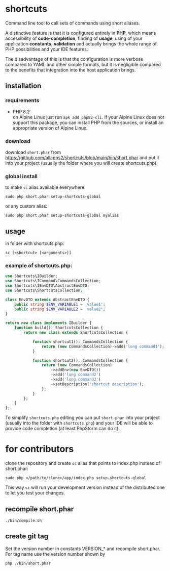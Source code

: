 # shortcuts

Command line tool to call sets of commands using short aliases.

A distinctive feature is that it is configured entirely in **PHP**, which means
accessibility of **code-completion**, finding of **usage**, using of your application **constants**, **validation** and actually brings
the whole range of PHP possibilities and your IDE features.

The disadvantage of this is that the configuration is more verbose compared to YAML and
other simple formats, but it is negligible compared to the benefits that integration
into the host application brings.

## installation

### requirements

- PHP 8.2\
  on Alpine Linux just run `apk add php82-cli`. If your Alpine Linux does
  not support this package, you can install PHP from the sources, or install an
  appropriate version of Alpine Linux.

### download

download `short.phar` from https://github.com/allapps2/shortcuts/blob/main/bin/short.phar
and put it into your project (usually the folder where you will create shortcuts.php).

### global install

to make `sc` alias available everywhere:

`sudo php short.phar setup-shortcuts-global`

or any custom alias:

`sudo php short.phar setup-shortcuts-global myalias`

## usage

in folder with shortcuts.php:

`sc [<shortcut> [<arguments>]]`

### example of shortcuts.php:

```php
use Shortcuts\IBuilder;
use Shortcuts\ICommand\CommandsCollection;
use Shortcuts\IEnvDTO\AbstractEnvDTO;
use Shortcuts\ShortcutsCollection;

class EnvDTO extends AbstractEnvDTO {
    public string $ENV_VARIABLE1 = 'value1';
    public string $ENV_VARIABLE2 = 'value2';
}

return new class implements IBuilder {
    function build(): ShortcutsCollection {
        return new class extends ShortcutsCollection {

            function shortcut1(): CommandsCollection {
                return (new CommandsCollection)->add('long command1');
            }

            function shortcut2(): CommandsCollection {
                return (new CommandsCollection)
                    ->addEnv(new EnvDTO())
                    ->add('long command2')
                    ->add('long command3')
                    ->setDescription('shortcut description');
                };
            }
        };
    }
};
```

To simplify `shortcuts.php` editing you can put `short.phar` into your project
(usually into the folder with `shortcuts.php`) and your IDE will be able to provide code
completion (at least PhpStorm can do it).

# for contributors

clone the repository and create `sc` alias that points to index.php instead of
short.phar:

`sudo php </path/to/clone>/app/index.php setup-shortcuts-global`

This way `sc` will run your development version instead of the distributed one to
let you test your changes.

## recompile short.phar

`./bin/compile.sh`

## create git tag

Set the version number in constants VERSION_* and recompile short.phar.\
For tag name use the version number shown by

`php ./bin/short.phar`
